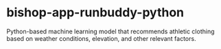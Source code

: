 # bishop-app-runbuddy-python
Python-based machine learning model that recommends athletic clothing based on weather conditions, elevation, and other relevant factors.
